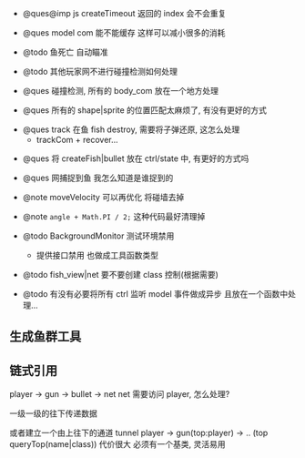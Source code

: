 -   @ques@imp js createTimeout 返回的 index 会不会重复
-   @ques model com 能不能缓存 这样可以减小很多的消耗

-   @todo 鱼死亡 自动瞄准

-   @todo 其他玩家网不进行碰撞检测如何处理

-   @ques 碰撞检测, 所有的 body_com 放在一个地方处理

-   @ques 所有的 shape|sprite 的位置匹配太麻烦了, 有没有更好的方式

*   @ques track 在鱼 fish destroy, 需要将子弹还原, 这怎么处理
    -   trackCom + recover...

-   @ques 将 createFish|bullet 放在 ctrl/state 中, 有更好的方式吗
-   @ques 网捕捉到鱼 我怎么知道是谁捉到的

-   @note moveVelocity 可以再优化 将碰墙去掉
-   @note `angle + Math.PI / 2;` 这种代码最好清理掉

-   @todo BackgroundMonitor 测试环境禁用

    -   提供接口禁用 也做成工具函数类型

-   @todo fish_view|net 要不要创建 class 控制(根据需要)

-   @todo 有没有必要将所有 ctrl 监听 model 事件做成异步 且放在一个函数中处理...

## 生成鱼群工具

## 链式引用

player -> gun -> bullet -> net
net 需要访问 player, 怎么处理?

一级一级的往下传递数据

或者建立一个由上往下的通道 tunnel
player -> gun(top:player) -> .. (top queryTop(name|class))
代价很大 必须有一个基类, 灵活易用
